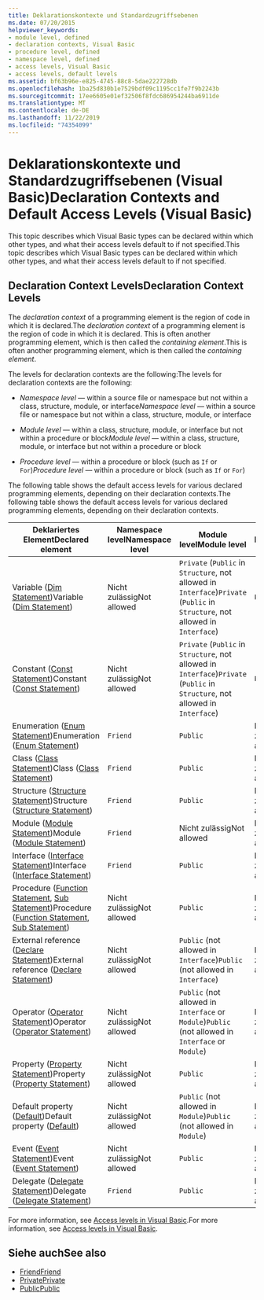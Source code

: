 ```yaml
---
title: Deklarationskontexte und Standardzugriffsebenen
ms.date: 07/20/2015
helpviewer_keywords:
- module level, defined
- declaration contexts, Visual Basic
- procedure level, defined
- namespace level, defined
- access levels, Visual Basic
- access levels, default levels
ms.assetid: bf63b96e-e825-4745-88c8-5dae222728db
ms.openlocfilehash: 1ba25d830b1e7529bdf09c1195cc1fe7f9b2243b
ms.sourcegitcommit: 17ee6605e01ef32506f8fdc686954244ba6911de
ms.translationtype: MT
ms.contentlocale: de-DE
ms.lasthandoff: 11/22/2019
ms.locfileid: "74354099"
---
```

# <a name="declaration-contexts-and-default-access-levels-visual-basic"></a><span data-ttu-id="6b53e-102">Deklarationskontexte und Standardzugriffsebenen (Visual Basic)</span><span class="sxs-lookup"><span data-stu-id="6b53e-102">Declaration Contexts and Default Access Levels (Visual Basic)</span></span>
<span data-ttu-id="6b53e-103">This topic describes which Visual Basic types can be declared within which other types, and what their access levels default to if not specified.</span><span class="sxs-lookup"><span data-stu-id="6b53e-103">This topic describes which Visual Basic types can be declared within which other types, and what their access levels default to if not specified.</span></span>  
  
## <a name="declaration-context-levels"></a><span data-ttu-id="6b53e-104">Declaration Context Levels</span><span class="sxs-lookup"><span data-stu-id="6b53e-104">Declaration Context Levels</span></span>  
 <span data-ttu-id="6b53e-105">The *declaration context* of a programming element is the region of code in which it is declared.</span><span class="sxs-lookup"><span data-stu-id="6b53e-105">The *declaration context* of a programming element is the region of code in which it is declared.</span></span> <span data-ttu-id="6b53e-106">This is often another programming element, which is then called the *containing element*.</span><span class="sxs-lookup"><span data-stu-id="6b53e-106">This is often another programming element, which is then called the *containing element*.</span></span>  
  
 <span data-ttu-id="6b53e-107">The levels for declaration contexts are the following:</span><span class="sxs-lookup"><span data-stu-id="6b53e-107">The levels for declaration contexts are the following:</span></span>  
  
- <span data-ttu-id="6b53e-108">*Namespace level* — within a source file or namespace but not within a class, structure, module, or interface</span><span class="sxs-lookup"><span data-stu-id="6b53e-108">*Namespace level* — within a source file or namespace but not within a class, structure, module, or interface</span></span>  
  
- <span data-ttu-id="6b53e-109">*Module level* — within a class, structure, module, or interface but not within a procedure or block</span><span class="sxs-lookup"><span data-stu-id="6b53e-109">*Module level* — within a class, structure, module, or interface but not within a procedure or block</span></span>  
  
- <span data-ttu-id="6b53e-110">*Procedure level* — within a procedure or block (such as `If` or `For`)</span><span class="sxs-lookup"><span data-stu-id="6b53e-110">*Procedure level* — within a procedure or block (such as `If` or `For`)</span></span>  
  
 <span data-ttu-id="6b53e-111">The following table shows the default access levels for various declared programming elements, depending on their declaration contexts.</span><span class="sxs-lookup"><span data-stu-id="6b53e-111">The following table shows the default access levels for various declared programming elements, depending on their declaration contexts.</span></span>  
  
|<span data-ttu-id="6b53e-112">Deklariertes Element</span><span class="sxs-lookup"><span data-stu-id="6b53e-112">Declared element</span></span>|<span data-ttu-id="6b53e-113">Namespace level</span><span class="sxs-lookup"><span data-stu-id="6b53e-113">Namespace level</span></span>|<span data-ttu-id="6b53e-114">Module level</span><span class="sxs-lookup"><span data-stu-id="6b53e-114">Module level</span></span>|<span data-ttu-id="6b53e-115">Procedure level</span><span class="sxs-lookup"><span data-stu-id="6b53e-115">Procedure level</span></span>|  
|----------------------|---------------------|------------------|---------------------|  
|<span data-ttu-id="6b53e-116">Variable ([Dim Statement](../../../visual-basic/language-reference/statements/dim-statement.md))</span><span class="sxs-lookup"><span data-stu-id="6b53e-116">Variable ([Dim Statement](../../../visual-basic/language-reference/statements/dim-statement.md))</span></span>|<span data-ttu-id="6b53e-117">Nicht zulässig</span><span class="sxs-lookup"><span data-stu-id="6b53e-117">Not allowed</span></span>|<span data-ttu-id="6b53e-118">`Private` (`Public` in `Structure`, not allowed in `Interface`)</span><span class="sxs-lookup"><span data-stu-id="6b53e-118">`Private` (`Public` in `Structure`, not allowed in `Interface`)</span></span>|`Public`|  
|<span data-ttu-id="6b53e-119">Constant ([Const Statement](../../../visual-basic/language-reference/statements/const-statement.md))</span><span class="sxs-lookup"><span data-stu-id="6b53e-119">Constant ([Const Statement](../../../visual-basic/language-reference/statements/const-statement.md))</span></span>|<span data-ttu-id="6b53e-120">Nicht zulässig</span><span class="sxs-lookup"><span data-stu-id="6b53e-120">Not allowed</span></span>|<span data-ttu-id="6b53e-121">`Private` (`Public` in `Structure`, not allowed in `Interface`)</span><span class="sxs-lookup"><span data-stu-id="6b53e-121">`Private` (`Public` in `Structure`, not allowed in `Interface`)</span></span>|`Public`|  
|<span data-ttu-id="6b53e-122">Enumeration ([Enum Statement](../../../visual-basic/language-reference/statements/enum-statement.md))</span><span class="sxs-lookup"><span data-stu-id="6b53e-122">Enumeration ([Enum Statement](../../../visual-basic/language-reference/statements/enum-statement.md))</span></span>|`Friend`|`Public`|<span data-ttu-id="6b53e-123">Nicht zulässig</span><span class="sxs-lookup"><span data-stu-id="6b53e-123">Not allowed</span></span>|  
|<span data-ttu-id="6b53e-124">Class ([Class Statement](../../../visual-basic/language-reference/statements/class-statement.md))</span><span class="sxs-lookup"><span data-stu-id="6b53e-124">Class ([Class Statement](../../../visual-basic/language-reference/statements/class-statement.md))</span></span>|`Friend`|`Public`|<span data-ttu-id="6b53e-125">Nicht zulässig</span><span class="sxs-lookup"><span data-stu-id="6b53e-125">Not allowed</span></span>|  
|<span data-ttu-id="6b53e-126">Structure ([Structure Statement](../../../visual-basic/language-reference/statements/structure-statement.md))</span><span class="sxs-lookup"><span data-stu-id="6b53e-126">Structure ([Structure Statement](../../../visual-basic/language-reference/statements/structure-statement.md))</span></span>|`Friend`|`Public`|<span data-ttu-id="6b53e-127">Nicht zulässig</span><span class="sxs-lookup"><span data-stu-id="6b53e-127">Not allowed</span></span>|  
|<span data-ttu-id="6b53e-128">Module ([Module Statement](../../../visual-basic/language-reference/statements/module-statement.md))</span><span class="sxs-lookup"><span data-stu-id="6b53e-128">Module ([Module Statement](../../../visual-basic/language-reference/statements/module-statement.md))</span></span>|`Friend`|<span data-ttu-id="6b53e-129">Nicht zulässig</span><span class="sxs-lookup"><span data-stu-id="6b53e-129">Not allowed</span></span>|<span data-ttu-id="6b53e-130">Nicht zulässig</span><span class="sxs-lookup"><span data-stu-id="6b53e-130">Not allowed</span></span>|  
|<span data-ttu-id="6b53e-131">Interface ([Interface Statement](../../../visual-basic/language-reference/statements/interface-statement.md))</span><span class="sxs-lookup"><span data-stu-id="6b53e-131">Interface ([Interface Statement](../../../visual-basic/language-reference/statements/interface-statement.md))</span></span>|`Friend`|`Public`|<span data-ttu-id="6b53e-132">Nicht zulässig</span><span class="sxs-lookup"><span data-stu-id="6b53e-132">Not allowed</span></span>|  
|<span data-ttu-id="6b53e-133">Procedure ([Function Statement](../../../visual-basic/language-reference/statements/function-statement.md), [Sub Statement](../../../visual-basic/language-reference/statements/sub-statement.md))</span><span class="sxs-lookup"><span data-stu-id="6b53e-133">Procedure ([Function Statement](../../../visual-basic/language-reference/statements/function-statement.md), [Sub Statement](../../../visual-basic/language-reference/statements/sub-statement.md))</span></span>|<span data-ttu-id="6b53e-134">Nicht zulässig</span><span class="sxs-lookup"><span data-stu-id="6b53e-134">Not allowed</span></span>|`Public`|<span data-ttu-id="6b53e-135">Nicht zulässig</span><span class="sxs-lookup"><span data-stu-id="6b53e-135">Not allowed</span></span>|  
|<span data-ttu-id="6b53e-136">External reference ([Declare Statement](../../../visual-basic/language-reference/statements/declare-statement.md))</span><span class="sxs-lookup"><span data-stu-id="6b53e-136">External reference ([Declare Statement](../../../visual-basic/language-reference/statements/declare-statement.md))</span></span>|<span data-ttu-id="6b53e-137">Nicht zulässig</span><span class="sxs-lookup"><span data-stu-id="6b53e-137">Not allowed</span></span>|<span data-ttu-id="6b53e-138">`Public` (not allowed in `Interface`)</span><span class="sxs-lookup"><span data-stu-id="6b53e-138">`Public` (not allowed in `Interface`)</span></span>|<span data-ttu-id="6b53e-139">Nicht zulässig</span><span class="sxs-lookup"><span data-stu-id="6b53e-139">Not allowed</span></span>|  
|<span data-ttu-id="6b53e-140">Operator ([Operator Statement](../../../visual-basic/language-reference/statements/operator-statement.md))</span><span class="sxs-lookup"><span data-stu-id="6b53e-140">Operator ([Operator Statement](../../../visual-basic/language-reference/statements/operator-statement.md))</span></span>|<span data-ttu-id="6b53e-141">Nicht zulässig</span><span class="sxs-lookup"><span data-stu-id="6b53e-141">Not allowed</span></span>|<span data-ttu-id="6b53e-142">`Public` (not allowed in `Interface` or `Module`)</span><span class="sxs-lookup"><span data-stu-id="6b53e-142">`Public` (not allowed in `Interface` or `Module`)</span></span>|<span data-ttu-id="6b53e-143">Nicht zulässig</span><span class="sxs-lookup"><span data-stu-id="6b53e-143">Not allowed</span></span>|  
|<span data-ttu-id="6b53e-144">Property ([Property Statement](../../../visual-basic/language-reference/statements/property-statement.md))</span><span class="sxs-lookup"><span data-stu-id="6b53e-144">Property ([Property Statement](../../../visual-basic/language-reference/statements/property-statement.md))</span></span>|<span data-ttu-id="6b53e-145">Nicht zulässig</span><span class="sxs-lookup"><span data-stu-id="6b53e-145">Not allowed</span></span>|`Public`|<span data-ttu-id="6b53e-146">Nicht zulässig</span><span class="sxs-lookup"><span data-stu-id="6b53e-146">Not allowed</span></span>|  
|<span data-ttu-id="6b53e-147">Default property ([Default](../../../visual-basic/language-reference/modifiers/default.md))</span><span class="sxs-lookup"><span data-stu-id="6b53e-147">Default property ([Default](../../../visual-basic/language-reference/modifiers/default.md))</span></span>|<span data-ttu-id="6b53e-148">Nicht zulässig</span><span class="sxs-lookup"><span data-stu-id="6b53e-148">Not allowed</span></span>|<span data-ttu-id="6b53e-149">`Public` (not allowed in `Module`)</span><span class="sxs-lookup"><span data-stu-id="6b53e-149">`Public` (not allowed in `Module`)</span></span>|<span data-ttu-id="6b53e-150">Nicht zulässig</span><span class="sxs-lookup"><span data-stu-id="6b53e-150">Not allowed</span></span>|  
|<span data-ttu-id="6b53e-151">Event ([Event Statement](../../../visual-basic/language-reference/statements/event-statement.md))</span><span class="sxs-lookup"><span data-stu-id="6b53e-151">Event ([Event Statement](../../../visual-basic/language-reference/statements/event-statement.md))</span></span>|<span data-ttu-id="6b53e-152">Nicht zulässig</span><span class="sxs-lookup"><span data-stu-id="6b53e-152">Not allowed</span></span>|`Public`|<span data-ttu-id="6b53e-153">Nicht zulässig</span><span class="sxs-lookup"><span data-stu-id="6b53e-153">Not allowed</span></span>|  
|<span data-ttu-id="6b53e-154">Delegate ([Delegate Statement](../../../visual-basic/language-reference/statements/delegate-statement.md))</span><span class="sxs-lookup"><span data-stu-id="6b53e-154">Delegate ([Delegate Statement](../../../visual-basic/language-reference/statements/delegate-statement.md))</span></span>|`Friend`|`Public`|<span data-ttu-id="6b53e-155">Nicht zulässig</span><span class="sxs-lookup"><span data-stu-id="6b53e-155">Not allowed</span></span>|  
  
 <span data-ttu-id="6b53e-156">For more information, see [Access levels in Visual Basic](../../../visual-basic/programming-guide/language-features/declared-elements/access-levels.md).</span><span class="sxs-lookup"><span data-stu-id="6b53e-156">For more information, see [Access levels in Visual Basic](../../../visual-basic/programming-guide/language-features/declared-elements/access-levels.md).</span></span>  
  
## <a name="see-also"></a><span data-ttu-id="6b53e-157">Siehe auch</span><span class="sxs-lookup"><span data-stu-id="6b53e-157">See also</span></span>

- [<span data-ttu-id="6b53e-158">Friend</span><span class="sxs-lookup"><span data-stu-id="6b53e-158">Friend</span></span>](../../../visual-basic/language-reference/modifiers/friend.md)
- [<span data-ttu-id="6b53e-159">Private</span><span class="sxs-lookup"><span data-stu-id="6b53e-159">Private</span></span>](../../../visual-basic/language-reference/modifiers/private.md)
- [<span data-ttu-id="6b53e-160">Public</span><span class="sxs-lookup"><span data-stu-id="6b53e-160">Public</span></span>](../../../visual-basic/language-reference/modifiers/public.md)
